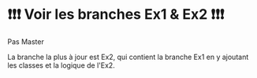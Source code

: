 # ❗❗❗ Voir les branches Ex1 & Ex2 ❗❗❗
Pas Master

La branche la plus à jour est Ex2, qui contient la branche Ex1 en y ajoutant les classes et la logique de l'Ex2. 
